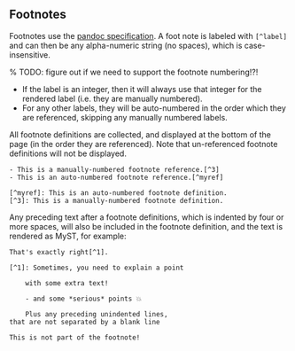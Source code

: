 ## Footnotes

Footnotes use the [pandoc specification](https://pandoc.org/MANUAL.html#footnotes). A foot note is labeled with `[^label]` and can then be any alpha-numeric string (no spaces), which is case-insensitive.

% TODO: figure out if we need to support the footnote numbering!?!

- If the label is an integer, then it will always use that integer for the rendered label (i.e. they are manually numbered).
- For any other labels, they will be auto-numbered in the order which they are referenced, skipping any manually numbered labels.

All footnote definitions are collected, and displayed at the bottom of the page (in the order they are referenced). Note that un-referenced footnote definitions will not be displayed.

```{myst}
- This is a manually-numbered footnote reference.[^3]
- This is an auto-numbered footnote reference.[^myref]

[^myref]: This is an auto-numbered footnote definition.
[^3]: This is a manually-numbered footnote definition.
```

Any preceding text after a footnote definitions, which is indented by four or more spaces, will also be included in the footnote definition, and the text is rendered as MyST, for example:

```{myst}
That's exactly right[^1].

[^1]: Sometimes, you need to explain a point

    with some extra text!

    - and some *serious* points 💥

    Plus any preceding unindented lines,
that are not separated by a blank line

This is not part of the footnote!
```
